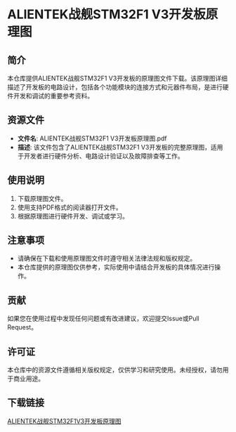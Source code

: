 # ALIENTEK战舰STM32F1 V3开发板原理图

## 简介
本仓库提供ALIENTEK战舰STM32F1 V3开发板的原理图文件下载。该原理图详细描述了开发板的电路设计，包括各个功能模块的连接方式和元器件布局，是进行硬件开发和调试的重要参考资料。

## 资源文件
- **文件名**: ALIENTEK战舰STM32F1 V3开发板原理图.pdf
- **描述**: 该文件包含了ALIENTEK战舰STM32F1 V3开发板的完整原理图，适用于开发者进行硬件分析、电路设计验证以及故障排查等工作。

## 使用说明
1. 下载原理图文件。
2. 使用支持PDF格式的阅读器打开文件。
3. 根据原理图进行硬件开发、调试或学习。

## 注意事项
- 请确保在下载和使用原理图文件时遵守相关法律法规和版权规定。
- 本仓库提供的原理图仅供参考，实际使用中请结合开发板的具体情况进行操作。

## 贡献
如果您在使用过程中发现任何问题或有改进建议，欢迎提交Issue或Pull Request。

## 许可证
本仓库中的资源文件遵循相关版权规定，仅供学习和研究使用。未经授权，请勿用于商业用途。

## 下载链接

[ALIENTEK战舰STM32F1V3开发板原理图](https://pan.quark.cn/s/7bdf7dce1ed8)
